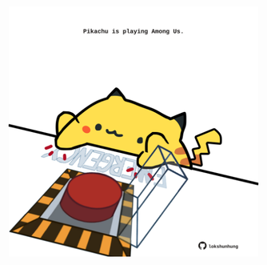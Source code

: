<!-- built at 29/12/2022, 08:00:44 UTC -->
<p align="center">
  <img width="500" height="500" src="./ReadmeImage.svg">
</p>
